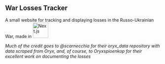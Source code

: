 ## War Losses Tracker

A small website for tracking and displaying losses in the Russo-Ukrainian War, made in <img alt="Next.js" width="50px" height="50px" src="https://camo.githubusercontent.com/e1e113df83e7731fdb90f6f0ab2eeb155fd1b48c27d99814dcf1c23c0acdc6a2/68747470733a2f2f6173736574732e76657263656c2e636f6d2f696d6167652f75706c6f61642f76313636323133303535392f6e6578746a732f49636f6e5f6461726b5f6261636b67726f756e642e706e67"/>

*Much of the credit goes to @scarnecchia for their oryx_data repository with data scraped from Oryx, and, of course, to Oryxspioenkop for their excellent work on documenting the losses*
